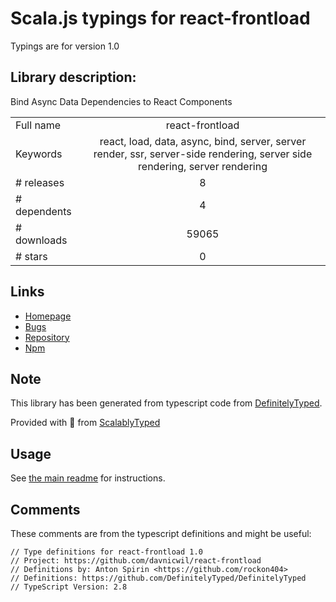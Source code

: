 
# Scala.js typings for react-frontload

Typings are for version 1.0

## Library description:
Bind Async Data Dependencies to React Components

|                    |                 |
| ------------------ | :-------------: |
| Full name          | react-frontload |
| Keywords           | react, load, data, async, bind, server, server render, ssr, server-side rendering, server side rendering, server rendering |
| # releases         | 8 |
| # dependents       | 4 |
| # downloads        | 59065 |
| # stars            | 0 |

## Links
- [Homepage](https://github.com/davnicwil/react-frontload#readme)
- [Bugs](https://github.com/davnicwil/react-frontload/issues)
- [Repository](https://github.com/davnicwil/react-frontload)
- [Npm](https://www.npmjs.com/package/react-frontload)
    


## Note
This library has been generated from typescript code from [DefinitelyTyped](https://definitelytyped.org).

Provided with :purple_heart: from [ScalablyTyped](https://github.com/oyvindberg/ScalablyTyped)

## Usage
See [the main readme](../../readme.md) for instructions.

## Comments

These comments are from the typescript definitions and might be useful:
```
// Type definitions for react-frontload 1.0
// Project: https://github.com/davnicwil/react-frontload
// Definitions by: Anton Spirin <https://github.com/rockon404>
// Definitions: https://github.com/DefinitelyTyped/DefinitelyTyped
// TypeScript Version: 2.8

```

